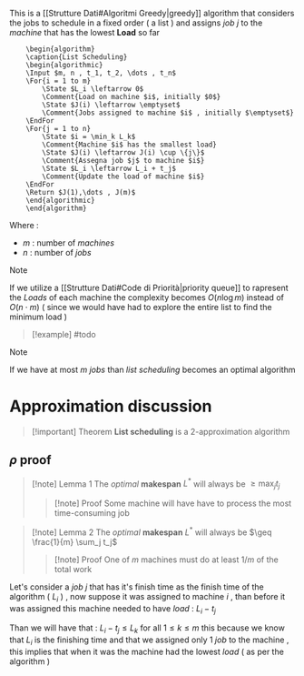 This is a [[Strutture Dati#Algoritmi Greedy|greedy]] algorithm that considers the jobs to schedule in a fixed order ( a list ) and assigns *job* $j$ to the *machine* that has the lowest **Load** so far 

```pseudo
	\begin{algorithm}
	\caption{List Scheduling}
	\begin{algorithmic}
	\Input $m, n , t_1, t_2, \dots , t_n$
	\For{i = 1 to m}
		\State $L_i \leftarrow 0$
		\Comment{Load on machine $i$, initially $0$}
		\State $J(i) \leftarrow \emptyset$
		\Comment{Jobs assigned to machine $i$ , initially $\emptyset$}
    \EndFor
    \For{j = 1 to n}
	    \State $i = \min_k L_k$
	    \Comment{Machine $i$ has the smallest load}
	    \State $J(i) \leftarrow J(i) \cup \{j\}$
	    \Comment{Assegna job $j$ to machine $i$}
	    \State $L_i \leftarrow L_i + t_j$
	    \Comment{Update the load of machine $i$}
    \EndFor
    \Return $J(1),\dots , J(m)$
	\end{algorithmic}
	\end{algorithm}
```
 
Where : 
+ $m$ : number of *machines*
+ $n$ : number of *jobs* 

>[!note] 
>If we utilize a [[Strutture Dati#Code di Priorità|priority queue]] to rapresent the *Loads* of each machine the complexity becomes $O(n \log m)$ instead of $O(n \cdot m)$ ( since we would have had to explore the entire list to find the minimum load )

>[!example] 
>#todo

>[!note] 
>If we have at most $m$ *jobs* than *list scheduling* becomes an optimal algorithm

# Approximation discussion

>[!important] Theorem
**List scheduling** is a $2$-approximation algorithm 
## $\rho$ proof

>[!note] Lemma 1
>The *optimal* **makespan** $L^*$ will always be $\geq \max_j t_j$ 
>
>>[!note] Proof
>>Some machine will have have to process the most time-consuming job 


>[!note] Lemma 2
>The *optimal* **makespan** $L^*$ will always be $\geq \frac{1}{m} \sum_j t_j$
>
>>[!note] Proof
>>One of $m$ machines must do at least $1/m$ of the total work 

Let's consider a *job* $j$ that has it's finish time as the finish time of the algorithm ( $L_i$ ) , now suppose it was assigned to machine $i$ , than before it was assigned this machine needed to have *load* : $L_i -t_j$ 

Than we will have that : $L_i - t_j \leq L_k$ for all $1\leq k \leq m$ this because we know that $L_i$ is the finishing time and that we assigned only 1 *job* to the machine , this implies that when it was the machine had the lowest *load* ( as per the algorithm ) 



